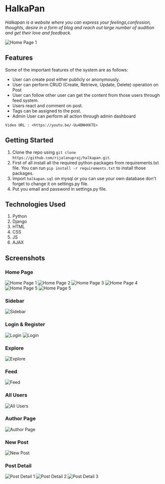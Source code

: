 # HalkaPan

  *Halkapan is a website where you can express your feelings,confession, thoughts, desire  in a form of blog and reach out large number of audition and get their love and feedback.*

![Home Page 1](extras/images/homepage-1.png)

## Features

Some of the important features of the system are as follows:

* User can create post either publicly or anonymously.
* User can perform CRUD (Create, Retrieve, Update, Delete) operation on Post
* User can follow other user can get the content from those users through feed system.
* Users react and comment on post.
* Tags can be assigned to the post.
* Admin User can perform all action through admin dashboard

`
Video URL : <https://youtu.be/-Uu4BNHXKTE>
`

## Getting Started

1. Clone the repo using `git clone https://github.com/rijalanupraj/halkapan.git`.
2. First of all install all the required python packages from requirements.txt file. You can run `pip install -r requirements.txt` to install those packages.
3. Import `halkapan.sql` on mysql or you can use your own database don't forget to change it on settings.py file.
4. Put you email and password in settings.py file.

## Technologies Used

1. Python
2. Django
3. HTML
4. CSS
5. JS
6. AJAX

## Screenshots

### Home Page

![Home Page 1](extras/images/homepage-1.png)
![Home Page 2](extras/images/homepage-2.png)
![Home Page 3](extras/images/homepage-3.png)
![Home Page 4](extras/images/homepage-4.png)
![Home Page 5](extras/images/homepage-5.png)
![Home Page 5](extras/images/homepage-6.png)

### Sidebar

![Sidebar](extras/images/sidebar.png)

### Login & Register

![Login](extras/images/login.png)
![Login](extras/images/register.png)

### Explore

![Explore](extras/images/explore.png)

### Feed

![Feed](extras/images/feed.png)

### All Users

![All Users](extras/images/allusers.png)

### Author Page

![Author Page](extras/images/authorpage.png)

### New Post

![New Post](extras/images/newpost.png)

### Post Detail

![Post Detail 1](extras/images/postdetail-1.png)
![Post Detail 2](extras/images/postdetail-2.png)
![Post Detail 3](extras/images/postdetail-3.png)
